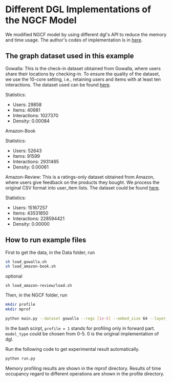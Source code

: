 # Different DGL Implementations of the NGCF Model

We modified NGCF model by using different dgl's API to reduce the memory and time usage.
The author's codes of implementation is in [here](https://github.com/xiangwang1223/neural_graph_collaborative_filtering).


The graph dataset used in this example 
---------------------------------------
Gowalla: This is the check-in dataset obtained from Gowalla, where users share their locations by checking-in. To ensure the quality of the dataset, we use the 10-core setting, i.e., retaining users and items with at least ten interactions. The dataset used can be found [here](https://github.com/xiangwang1223/neural_graph_collaborative_filtering/tree/master/Data).

Statistics:
- Users: 29858
- Items: 40981
- Interactions: 1027370
- Density: 0.00084

Amazon-Book

Statistics:
- Users: 52643
- Items: 91599
- Interactions: 2931465
- Density: 0.00061

Amazon-Review: This is a ratings-only dataset obtained from Amazon, where users give feedback on the products they bought. We process the original CSV format into user_item lists.  The dataset could be found [here](http://deepyeti.ucsd.edu/jianmo/amazon/index.html). 

Statistics:
- Users: 15167257
- Items: 43531850
- Interactions: 228594421
- Density: 0.00000


How to run example files
--------------------------------
First to get the data, in the Data folder, run

```bash
sh load_gowalla.sh 
sh load_amazon-book.sh
```
optional
```
sh load_amazon-review/load.sh
```

Then, in the NGCF folder, run

```bash
mkdir profile
mkdir mprof
```

```bash
python main.py --dataset gowalla --regs [1e-5] --embed_size 64 --layer_size [64,64,64] --lr 0.0001 --save_flag 1 --batch_size 1024 --epoch 400 --verbose 1 --mess_dropout [0.1,0.1,0.1] --model_type 2 --profile 1
```
In the bash scirpt, ```profile = 1``` stands for profiling only in forward part.
```model_type``` could be chosen from 0-5. 0 is the original implementation of dgl.


Run the following code to get experimental result automatically.
```bash
python run.py
```

Memory profiling results are shown in the mprof directory. Results of time occupancy regard to different operations are shown in the profile directory.
